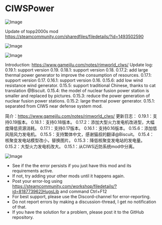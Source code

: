 # CIWSPower

![Image](https://i.imgur.com/buuPQel.png)

Update of topp2000s mod
https://steamcommunity.com/sharedfiles/filedetails/?id=1493502590

![Image](https://i.imgur.com/pufA0kM.png)

	
![Image](https://i.imgur.com/Z4GOv8H.png)

Introduction: https://www.gamejilu.com/notes/rimworld_clws/
Update log:
0.19.1: support version 0.19.
0.18.1: support version 0.18.
0.17.2: add large thermal power generator to improve the consumption of resources.
0.17.1: support version 0.17.
0.16.1: support version 0.16.
0.15.6: add low wind resistance wind generator.
0.15.5: support traditional Chinese, thanks to cat translation @Biscuit.
0.15.4: the model of nuclear fusion power station is smaller and replaced by pictures.
0.15.3: reduce the power generation of nuclear fusion power stations.
0.15.2: large thermal power generator.
0.15.1: separated from CIWS near defense system mod.


简介：https://www.gamejilu.com/notes/rimworld_clws/
更新日志：
0.19.1：支持0.19版本。
0.18.1：支持0.18版本。
0.17.2：添加大型火力发电机改进型，大幅度降低资源消耗。
0.17.1：支持0.17版本。
0.16.1：支持0.16版本。
0.15.6：添加低风阻风力发电机。
0.15.5：支持繁体中文，感谢猫叔的翻译@Biscuit。
0.15.4：核聚变发电站模型改小，替换图片。
0.15.3：降低核聚变发电站的发电量。
0.15.2：大型火力发电机改大。
0.15.1：从CIWS近防系统mod中分离。

![Image](https://i.imgur.com/PwoNOj4.png)



-  See if the the error persists if you just have this mod and its requirements active.
-  If not, try adding your other mods until it happens again.
-  Post your error-log using https://steamcommunity.com/workshop/filedetails/?id=818773962]HugsLib and command Ctrl+F12
-  For best support, please use the Discord-channel for error-reporting.
-  Do not report errors by making a discussion-thread, I get no notification of that.
-  If you have the solution for a problem, please post it to the GitHub repository.



